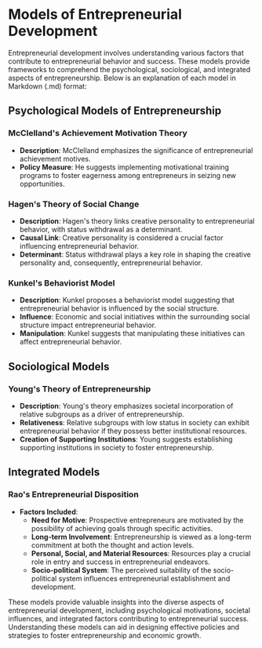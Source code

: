 # Models of Entrepreneurial Development

Entrepreneurial development involves understanding various factors that contribute to entrepreneurial behavior and success. These models provide frameworks to comprehend the psychological, sociological, and integrated aspects of entrepreneurship. Below is an explanation of each model in Markdown (.md) format:

## Psychological Models of Entrepreneurship

### McClelland's Achievement Motivation Theory
- **Description**: McClelland emphasizes the significance of entrepreneurial achievement motives.
- **Policy Measure**: He suggests implementing motivational training programs to foster eagerness among entrepreneurs in seizing new opportunities.

### Hagen's Theory of Social Change
- **Description**: Hagen's theory links creative personality to entrepreneurial behavior, with status withdrawal as a determinant.
- **Causal Link**: Creative personality is considered a crucial factor influencing entrepreneurial behavior.
- **Determinant**: Status withdrawal plays a key role in shaping the creative personality and, consequently, entrepreneurial behavior.

### Kunkel's Behaviorist Model
- **Description**: Kunkel proposes a behaviorist model suggesting that entrepreneurial behavior is influenced by the social structure.
- **Influence**: Economic and social initiatives within the surrounding social structure impact entrepreneurial behavior.
- **Manipulation**: Kunkel suggests that manipulating these initiatives can affect entrepreneurial behavior.

## Sociological Models

### Young's Theory of Entrepreneurship
- **Description**: Young's theory emphasizes societal incorporation of relative subgroups as a driver of entrepreneurship.
- **Relativeness**: Relative subgroups with low status in society can exhibit entrepreneurial behavior if they possess better institutional resources.
- **Creation of Supporting Institutions**: Young suggests establishing supporting institutions in society to foster entrepreneurship.

## Integrated Models

### Rao's Entrepreneurial Disposition
- **Factors Included**:
  - **Need for Motive**: Prospective entrepreneurs are motivated by the possibility of achieving goals through specific activities.
  - **Long-term Involvement**: Entrepreneurship is viewed as a long-term commitment at both the thought and action levels.
  - **Personal, Social, and Material Resources**: Resources play a crucial role in entry and success in entrepreneurial endeavors.
  - **Socio-political System**: The perceived suitability of the socio-political system influences entrepreneurial establishment and development.

These models provide valuable insights into the diverse aspects of entrepreneurial development, including psychological motivations, societal influences, and integrated factors contributing to entrepreneurial success. Understanding these models can aid in designing effective policies and strategies to foster entrepreneurship and economic growth.
